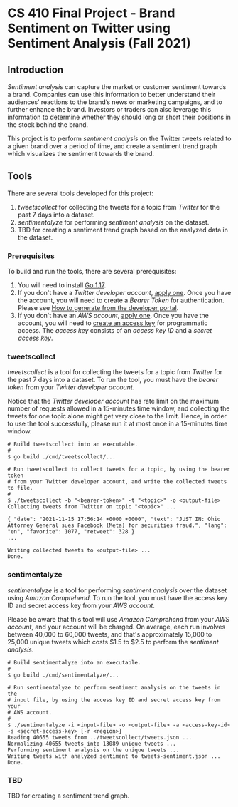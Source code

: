 # CS 410 Final Project - Brand Sentiment on Twitter using Sentiment Analysis (Fall 2021)

## Introduction

_Sentiment analysis_ can capture the market or customer sentiment towards a brand. Companies can use this information to better understand their audiences’ reactions to the brand’s news or marketing campaigns, and to further enhance the brand. Investors or traders can also leverage this information to determine whether they should long or short their positions in the stock behind the brand.

This project is to perform _sentiment analysis_ on the Twitter tweets related to a given brand over a period of time, and create a sentiment trend graph which visualizes the sentiment towards the brand.

## Tools

There are several tools developed for this project:
1. _tweetscollect_ for collecting the tweets for a topic from _Twitter_ for the past 7 days into a dataset.
2. _sentimentalyze_ for performing _sentiment analysis_ on the dataset.
3. TBD for creating a sentiment trend graph based on the analyzed data in the dataset.

### Prerequisites

To build and run the tools, there are several prerequisites:
1. You will need to install [Go 1.17](https://golang.org/doc/install).
2. If you don't have a _Twitter developer account_,  [apply one](https://developer.twitter.com/en/apply-for-access). Once you have the account, you will need to create a _Bearer Token_ for authentication. Please see [How to generate from the developer portal](https://developer.twitter.com/en/docs/authentication/oauth-2-0/bearer-tokens).
3. If you don't have an _AWS account_, [apply one](https://aws.amazon.com). Once you have the account, you will need to [create an access key](https://docs.aws.amazon.com/general/latest/gr/aws-sec-cred-types.html#access-keys-and-secret-access-keys) for programmatic access. The _access key_ consists of an _access key ID_ and a _secret access key_.

### tweetscollect

_tweetscollect_ is a tool for collecting the tweets for a topic from _Twitter_
for the past 7 days into a dataset. To run the tool, you must have the _bearer
token_ from your _Twitter developer account_.

Notice that the _Twitter developer account_ has rate limit on the maximum number
of requests allowed in a 15-minutes time window, and collecting the tweets for
one topic alone might get very close to the limit. Hence, in order to use the
tool successfully, please run it at most once in a 15-minutes time window.
```
# Build tweetscollect into an executable.
#
$ go build ./cmd/tweetscollect/...

# Run tweetscollect to collect tweets for a topic, by using the bearer token
# from your Twitter developer account, and write the collected tweets to file.
#
$ ./tweetscollect -b "<bearer-token>" -t "<topic>" -o <output-file>
Collecting tweets from Twitter on topic "<topic>" ...

{ "date": "2021-11-15 17:56:14 +0000 +0000", "text": "JUST IN: Ohio Attorney General sues Facebook (Meta) for securities fraud.", "lang": "en", "favorite": 1077, "retweet": 328 }
...

Writing collected tweets to <output-file> ...
Done.
```

### sentimentalyze

_sentimentalyze_ is a tool for performing _sentiment analysis_ over the dataset
using _Amazon Comprehend_. To run the tool, you must have the access key ID and
secret access key from your _AWS account_.

Please be aware that this tool will use _Amazon Comprehend_ from your _AWS
account_, and your account will be charged. On average, each run involves
between 40,000 to 60,000 tweets, and that's approximately 15,000 to 25,000
unique tweets which costs $1.5 to $2.5 to perform the _sentiment analysis_.
```
# Build sentimentalyze into an executable.
#
$ go build ./cmd/sentimentalyze/...

# Run sentimentalyze to perform sentiment analysis on the tweets in the
# input file, by using the access key ID and secret access key from your
# AWS account.
#
$ ./sentimentalyze -i <input-file> -o <output-file> -a <access-key-id> -s <secret-access-key> [-r <region>]
Reading 40655 tweets from ../tweetscollect/tweets.json ...
Normalizing 40655 tweets into 13089 unique tweets ...
Performing sentiment analysis on the unique tweets ...
Writing tweets with analyzed sentiment to tweets-sentiment.json ...
Done.
```

### TBD

TBD for creating a sentiment trend graph.